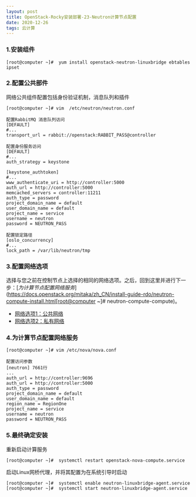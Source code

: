 ```yaml
---
layout: post
title: OpenStack-Rocky安装部署-23-Neutron计算节点配置
date: 2020-12-26
tags: 云计算
---
```


### 1.安装组件

```
[root@computer ~]#  yum install openstack-neutron-linuxbridge ebtables ipset
```

### 2.配置公共部件

网络公共组件配置包括身份验证机制，消息队列和插件

```
[root@computer ~]# vim  /etc/neutron/neutron.conf

配置RabbitMQ 消息队列访问
[DEFAULT]
#...
transport_url = rabbit://openstack:RABBIT_PASS@controller

配置身份服务访问
[DEFAULT]
#...
auth_strategy = keystone

[keystone_authtoken]
#...
www_authenticate_uri = http://controller:5000
auth_url = http://controller:5000
memcached_servers = controller:11211
auth_type = password
project_domain_name = default
user_domain_name = default
project_name = service
username = neutron
password = NEUTRON_PASS

配置锁定路径
[oslo_concurrency]
#...
lock_path = /var/lib/neutron/tmp
```

### 3.配置网络选项

选择与您之前在控制节点上选择的相同的网络选项。之后，回到这里并进行下一步：[*为计算节点配置网络服务*](https://docs.openstack.org/mitaka/zh_CN/install-guide-rdo/neutron-compute-install.html[root@computer ~]# neutron-compute-compute)。

- [网络选项1：公共网络](http://blog.tianxiang.love/2020/12/OpenStack-Rocky安装部署-21-公共网络/)
- [网络选项2：私有网络](http://blog.tianxiang.love/2020/12/OpenStack-Rocky安装部署-22-私有网络/)

### 4.为计算节点配置网络服务

```
[root@computer ~]# vim /etc/nova/nova.conf

配置访问参数
[neutron] 7661行
...
auth_url = http://controller:9696
auth_url = http://controller:5000
auth_type = password
project_domain_name = default
user_domain_name = default
region_name = RegionOne
project_name = service
username = neutron
password = NEUTRON_PASS
```

### 5.最终确定安装

重新启动计算服务

```
[root@computer ~]#  systemctl restart openstack-nova-compute.service
```

启动Linux网桥代理，并将其配置为在系统引导时启动

```
[root@computer ~]#  systemctl enable neutron-linuxbridge-agent.service
[root@computer ~]#  systemctl start neutron-linuxbridge-agent.service
```
